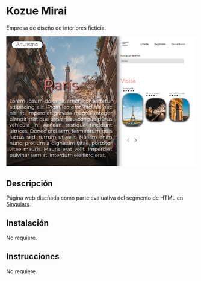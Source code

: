 # Kozue Mirai

Empresa de diseño de interiores ficticia.

![Screenshot](assets/screenshot.png)

## Descripción 

Página web diseñada como parte evaluativa del segmento de HTML en [Singulars](https://github.com/r2abreu/Singulars2020).

## Instalación

No requiere.

## Instrucciones

No requiere.